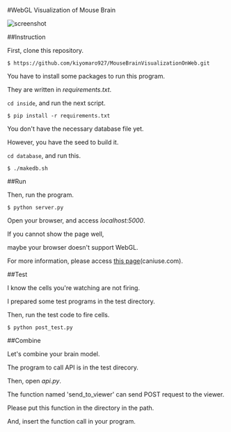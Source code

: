 #WebGL Visualization of Mouse Brain

![screenshot](https://raw.github.com/wiki/kiyomaro927/MouseBrainVisualizationOnWeb/images/screen_shot.png)

##Instruction

First, clone this repository.

```
$ https://github.com/kiyomaro927/MouseBrainVisualizationOnWeb.git
```

You have to install some packages to run this program.

They are written in _requirements.txt_.

```cd inside```, and run the next script.

```
$ pip install -r requirements.txt
```

You don't have the necessary database file yet.

However, you have the seed to build it.

```cd database```, and run this.

```
$ ./makedb.sh
```

##Run

Then, run the program.

```
$ python server.py
```

Open your browser, and access _localhost:5000_.

If you cannot show the page well,

maybe your browser doesn't support WebGL.

For more information, please access [this page](http://caniuse.com/#search=webgl)(caniuse.com).

##Test

I know the cells you're watching are not firing.

I prepared some test programs in the test directory.

Then, run the test code to fire cells.

```
$ python post_test.py
```

##Combine

Let's combine your brain model.

The program to call API is in the test direcory.

Then, open _api.py_.

The function named 'send_to_viewer' can send POST request to the viewer.

Please put this function in the directory in the path.

And, insert the function call in your program.
